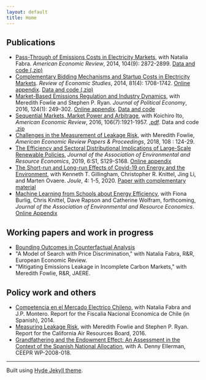 ```yaml
---
layout: default
title: Home
---
```


## Publications
- [Pass-Through of Emissions Costs in Electricity Markets](https://sites.google.com/site/marreguant/paper_passthrough_fabra_reguant.pdf?attredirects=0), with Natalia Fabra. *American Economic Review*, 2014, 104(9): 2872-2899. [Data and code (.zip)](https://sites.google.com/site/marreguant/20130186_data.zip?attredirects=0)
- [Complementary Bidding Mechanisms and Startup Costs in Electricity Markets](https://sites.google.com/site/marreguant/mreguant_complex.pdf?attredirects=0). *Review of Economic Studies*, 2014, 81(4): 1708-1742. [Online appendix](https://sites.google.com/site/marreguant/mreguant_complex_appendix.pdf?attredirects=0). [Data and code (.zip)](https://www.dropbox.com/s/lyfzea1tx19ol64/Supplementary.zip?dl=0)
- [Market-Based Emissions Regulation and Industry Dynamics](https://sites.google.com/site/marreguant/fowlie_reguant_ryan.pdf?attredirects=0), with Meredith Fowlie and Stephen P. Ryan. *Journal of Political Economy*, 2016, 124(1): 249-302. [Online appendix](https://sites.google.com/site/marreguant/fowlie_reguant_ryan_online_app.pdf?attredirects=0). [Data and code](https://sites.google.com/site/marreguant/code_and_data.zip?attredirects=0)
- [Sequential Markets, Market Power and Arbitrage](https://sites.google.com/site/marreguant/ito_reguant_sequential.pdf?attredirects=0&amp;d=1), with Koichiro Ito, *American Economic Review*, 2016, 106(7):1921-1957. [.pdf](<https://docs.google.com/viewer?a=v&pid=sites&srcid=ZGVmYXVsdGRvbWFpbnxtYXJyZWd1YW50fGd4OjQ4NjY4Njc1ZDdmOTEyNzQ>). Data and code [.zip](<https://www.dropbox.com/s/sahymuolxldiyx4/20141529_data.zip?dl=0>)
- [Challenges in&nbsp;the Measurement of Leakage Risk](https://www.aeaweb.org/articles/pdf/doi/10.1257/pandp.20181087), with Meredith Fowlie, *American Economic Review Papers & Proceedings*, 2018, 108 : 124-29.
- [The Efficiency and Sectoral Distributional Implications of Large-Scale Renewable Policies](https://docs.google.com/viewer?a=v&amp;pid=sites&amp;srcid=ZGVmYXVsdGRvbWFpbnxtYXJyZWd1YW50fGd4OjVhZjMzYWJhM2JlNWM3NDg), *Journal of the Association of Environmental and Resource Economics*, 2019, 6:S1, S129-S168. [Online appendix](https://sites.google.com/site/marreguant/reguant_redistribution_web_appendix.pdf?attredirects=0&amp;d=1)
- [The Short-run and Long-run Effects of Covid-19 on Energy and the Environment](https://doi.org/10.1016/j.joule.2020.06.010), with Kenneth T. Gillingham, Christopher R. Knittel, Jing Li, and Marten Ovaere. *Joule*, 4: 1-5, 2020. [Paper with complementary material](https://docs.google.com/viewer?a=v&amp;pid=sites&amp;srcid=ZGVmYXVsdGRvbWFpbnxtYXJyZWd1YW50fGd4OjU0NTk0MTUxYzFhZTJmNDk)
- [Machine Learning from Schools about Energy Efficiency](<https://docs.google.com/viewer?a=v&pid=sites&srcid=ZGVmYXVsdGRvbWFpbnxtYXJyZWd1YW50fGd4OjFlOTZlOWViYzI0YTg3NDA>), with Fiona Burlig, Chris Knittel, Dave Rapson and Catherine Wolfram, forthcoming, *Journal of the Association of Environmental and Resource Economics*. [Online Appendix](https://sites.google.com/site/marreguant/OnlineAppendix.pdf?attredirects=0&amp;d=1)

## Working papers and work in progress
- [Bounding Outcomes in Counterfactual Analysis](<https://www.dropbox.com/s/ymp0gw1rh0yjoht/reguant_bounds.pdf?dl=0>)
- "A Model of Search with Price Discrimination," with Natalia Fabra, R&R, European Economic Review.
- "Mitigating Emissions Leakage in Incomplete Carbon Markets," with Meredith Fowlie, R&R, JAERE.


## Policy work and others
- [Competencia en el Mercado Electrico Chileno](http://www.fne.gob.cl/wp-content/uploads/2014/01/informe_final_FNE_Enero13_2014.pdf), with Natalia Fabra and J.P. Montero. Report for the Fiscalia Nacional Economica de Chile (in Spanish), 2014.
 - [Measuring Leakage Risk](http://www.arb.ca.gov/cc/capandtrade/meetings/20160518/ucb-intl-leakage.pdf), with Meredith Fowlie and Stephen P. Ryan. Report for the California Air Resources Board, 2016.
 - [Grandfathering and the Endowment Effect: An Assessment in the Context of the Spanish National Allocation](http://web.mit.edu/ceepr/www/publications/workingpapers/2008-018.pdf), with A. Denny Ellerman, CEEPR WP-2008-018.

---
Built using [Hyde Jekyll theme](https://github.com/poole/hyde).
